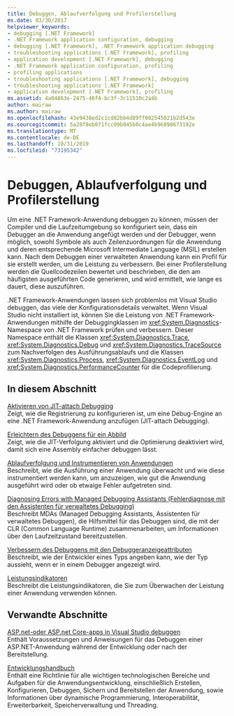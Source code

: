 ```yaml
---
title: Debuggen, Ablaufverfolgung und Profilerstellung
ms.date: 03/30/2017
helpviewer_keywords:
- debugging [.NET Framework]
- .NET Framework application configuration, debugging
- debugging [.NET Framework], .NET Framework application debugging
- troubleshooting applications [.NET Framework], profiling
- application development [.NET Framework], debugging
- .NET Framework application configuration, profiling
- profiling applications
- troubleshooting applications [.NET Framework], debugging
- troubleshooting applications [.NET Framework]
- application development [.NET Framework], profiling
ms.assetid: 4a04863e-2475-46f4-bc3f-3c11510c2a4b
author: mairaw
ms.author: mairaw
ms.openlocfilehash: 43e9438ed2c1cd82bb4d89ff082545021b2d543e
ms.sourcegitcommit: 5a28f8eb071fcc09b045b0c4ae4b96898673192e
ms.translationtype: MT
ms.contentlocale: de-DE
ms.lasthandoff: 10/31/2019
ms.locfileid: "73195342"
---
```

# <a name="debugging-tracing-and-profiling"></a>Debuggen, Ablaufverfolgung und Profilerstellung
Um eine .NET Framework-Anwendung debuggen zu können, müssen der Compiler und die Laufzeitumgebung so konfiguriert sein, dass ein Debugger an die Anwendung angefügt werden und der Debugger, wenn möglich, sowohl Symbole als auch Zeilenzuordnungen für die Anwendung und deren entsprechende Microsoft Intermediate Language (MSIL) erstellen kann. Nach dem Debuggen einer verwalteten Anwendung kann ein Profil für sie erstellt werden, um die Leistung zu verbessern. Bei einer Profilerstellung werden die Quellcodezeilen bewertet und beschrieben, die den am häufigsten ausgeführten Code generieren, und wird ermittelt, wie lange es dauert, diese auszuführen.  
  
 .NET Framework-Anwendungen lassen sich problemlos mit Visual Studio debuggen, das viele der Konfigurationsdetails verwaltet. Wenn Visual Studio nicht installiert ist, können Sie die Leistung von .NET Framework-Anwendungen mithilfe der Debuggingklassen im <xref:System.Diagnostics>-Namespace von .NET Framework prüfen und verbessern. Dieser Namespace enthält die Klassen <xref:System.Diagnostics.Trace>, <xref:System.Diagnostics.Debug> und <xref:System.Diagnostics.TraceSource> zum Nachverfolgen des Ausführungsablaufs und die Klassen <xref:System.Diagnostics.Process>, <xref:System.Diagnostics.EventLog> und <xref:System.Diagnostics.PerformanceCounter> für die Codeprofilierung.  
  
## <a name="in-this-section"></a>In diesem Abschnitt  
 [Aktivieren von JIT-attach Debugging](enabling-jit-attach-debugging.md)  
 Zeigt, wie die Registrierung zu konfigurieren ist, um eine Debug-Engine an eine .NET Framework-Anwendung anzufügen (JIT-attach Debugging).  
  
 [Erleichtern des Debuggens für ein Abbild](making-an-image-easier-to-debug.md)  
 Zeigt, wie die JIT-Verfolgung aktiviert und die Optimierung deaktiviert wird, damit sich eine Assembly einfacher debuggen lässt.  
  
 [Ablaufverfolgung und Instrumentieren von Anwendungen](tracing-and-instrumenting-applications.md)  
 Beschreibt, wie die Ausführung einer Anwendung überwacht und wie diese instrumentiert werden kann, um anzuzeigen, wie gut die Anwendung ausgeführt wird oder ob etwaige Fehler aufgetreten sind.  
  
 [Diagnosing Errors with Managed Debugging Assistants (Fehlerdiagnose mit den Assistenten für verwaltetes Debugging)](diagnosing-errors-with-managed-debugging-assistants.md)  
 Beschreibt MDAs (Managed Debugging Assistants, Assistenten für verwaltetes Debuggen), die Hilfsmittel für das Debuggen sind, die mit der CLR (Common Language Runtime) zusammenarbeiten, um Informationen über den Laufzeitzustand bereitzustellen.  
  
 [Verbessern des Debuggens mit den Debuggeranzeigeattributen](enhancing-debugging-with-the-debugger-display-attributes.md)  
 Beschreibt, wie der Entwickler eines Typs angeben kann, wie der Typ aussieht, wenn er in einem Debugger angezeigt wird.  
  
 [Leistungsindikatoren](performance-counters.md)  
 Beschreibt die Leistungsindikatoren, die Sie zum Überwachen der Leistung einer Anwendung verwenden können.  
  
## <a name="related-sections"></a>Verwandte Abschnitte  
 [ASP.net-oder ASP.net Core-apps in Visual Studio debuggen](/visualstudio/debugger/how-to-enable-debugging-for-aspnet-applications)  
 Enthält Voraussetzungen und Anweisungen für das Debuggen einer ASP.NET-Anwendung während der Entwicklung oder nach der Bereitstellung.  
  
 [Entwicklungshandbuch](../development-guide.md)  
 Enthält eine Richtlinie für alle wichtigen technologischen Bereiche und Aufgaben für die Anwendungsentwicklung, einschließlich Erstellen, Konfigurieren, Debuggen, Sichern und Bereitstellen der Anwendung, sowie Informationen über dynamische Programmierung, Interoperabilität, Erweiterbarkeit, Speicherverwaltung und Threading.
